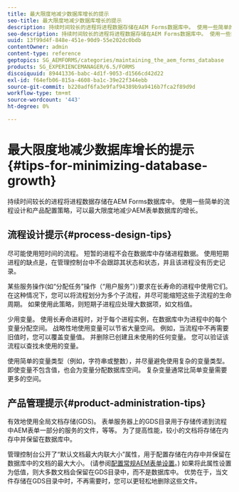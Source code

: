 ```yaml
---
title: 最大限度地减少数据库增长的提示
seo-title: 最大限度地减少数据库增长的提示
description: 持续时间较长的进程将进程数据存储在AEM Forms数据库中。 使用一些简单的流程设计和产品配置策略，可以最大限度地减少AEM表单数据库的增长。
seo-description: 持续时间较长的进程将进程数据存储在AEM Forms数据库中。 使用一些简单的流程设计和产品配置策略，可以最大限度地减少AEM表单数据库的增长。
uuid: 13f99d4f-848e-451e-90d9-55e202dc0bdb
contentOwner: admin
content-type: reference
geptopics: SG_AEMFORMS/categories/maintaining_the_aem_forms_database
products: SG_EXPERIENCEMANAGER/6.5/FORMS
discoiquuid: 89441336-babc-4d1f-9053-d1566cd42d22
exl-id: f64efb06-815a-4608-ba1c-39e22f344ebb
source-git-commit: b220adf6fa3e9faf94389b9a9416b7fca2f89d9d
workflow-type: tm+mt
source-wordcount: '443'
ht-degree: 0%

---
```


# 最大限度地减少数据库增长的提示{#tips-for-minimizing-database-growth}

持续时间较长的进程将进程数据存储在AEM Forms数据库中。 使用一些简单的流程设计和产品配置策略，可以最大限度地减少AEM表单数据库的增长。

## 流程设计提示{#process-design-tips}

尽可能使用短时间的流程。 短暂的进程不会在数据库中存储进程数据。 使用短期进程的缺点是，在管理控制台中不会跟踪其状态和状态，并且该进程没有历史记录。

某些服务操作(如“分配任务”操作（“用户服务”）)要求在长寿命的进程中使用它们。 在这种情况下，您可以将流程划分为多个子流程，并尽可能缩短这些子流程的生命周期。 如果使用此策略，则短期子进程应处理大数据项，如文档值。

少用变量。 使用长寿命进程时，对于每个进程实例，在数据库中为进程中的每个变量分配空间。 战略性地使用变量可以节省大量空间。 例如，当流程中不再需要旧值时，您可以覆盖变量值。 并删除已创建且未使用的任何变量。 您可以验证该流程以查找未使用的变量。

使用简单的变量类型（例如，字符串或整数），并尽量避免使用复杂的变量类型。 即使变量不包含值，也会为变量分配数据库空间。 复杂变量通常比简单变量需要更多的空间。

## 产品管理提示{#product-administration-tips}

有效地使用全局文档存储(GDS)。 表单服务器上的GDS目录用于存储传递到流程中AEM表单一部分的服务的文件，等等。 为了提高性能，较小的文档将存储在内存中并保留在数据库中。

管理控制台公开了“默认文档最大内联大小”属性，用于配置存储在内存中并保留在数据库中的文档的最大大小。 (请参阅[配置常规AEM表单设置](/help/forms/using/admin-help/configure-general-aem-forms-settings.md#configure-general-aem-forms-settings)。) 如果将此属性设置为低值，则大多数文档会保留在GDS目录中，而不是数据库中。 优势在于，当文件存储在GDS目录中时，不再需要时，您可以更轻松地删除这些文件。

